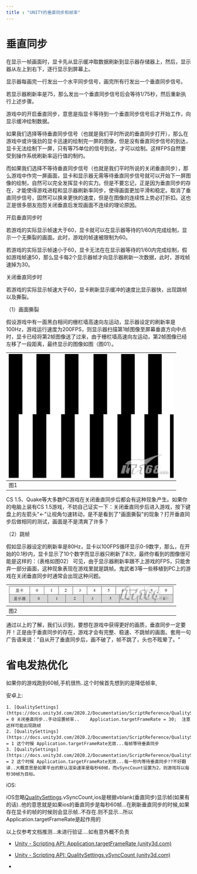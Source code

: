 ```yaml
---
title : "UNITY的垂直同步和帧率"
---
```


# 垂直同步

在显示一帧画面时，显卡先从显示缓冲取数据刷新到显示器存储器上，然后，显示器从左上到右下，逐行显示到屏幕上。

显示器每画完一行发出一个水平同步信号，画完所有行发出一个垂直同步信号。

若显示器刷新率是75，那么发出一个垂直同步信号后会等待1/75秒，然后重新执行上述步骤。

游戏中的开启垂直同步，意思是指显卡等待到一个垂直同步信号后才开始工作，向显示缓冲绘制数据。

如果我们选择等待垂直同步信号（也就是我们平时所说的垂直同步打开），那么在游戏中或许强劲的显卡迅速的绘制完一屏的图像，但是没有垂直同步信号的到达，显卡无法绘制下一屏，只有等75单位的信号到达，才可以绘制。这样FPS自然要受到操作系统刷新率运行值的制约。

而如果我们选择不等待垂直同步信号（也就是我们平时所说的关闭垂直同步），那么游戏中作完一屏画面，显卡和显示器无需等待垂直同步信号就可以开始下一屏图像的绘制，自然可以完全发挥显卡的实力。但是不要忘记，正是因为垂直同步的存在，才能使得游戏进程和显示器刷新率同步，使得画面更加平滑和稳定。取消了垂直同步信号，固然可以换来更快的速度，但是在图像的连续性上势必打折扣。这也正是很多朋友抱怨关闭垂直后发现画面不连续的理论原因。

开启垂直同步时

若游戏的实际显示帧速大于60，显卡就可以在显示器等待的1/60内完成绘制，显示一个无撕裂的画面。此时，游戏的帧速被限制为60。

若游戏的实际显示帧速小于60，显卡无法在在显示器等待的1/60内完成绘制，假如游戏帧速50，那么显卡每2个显示器帧才向显示器刷新一次数据，此时，游戏帧速掉为30。

关闭垂直同步时

若游戏的实际显示帧速大于60，显卡刷新显示缓冲的速度比显示器快，出现跳帧以及撕裂。

（1）画面撕裂

假设游戏中有一面黑白相间的栅栏墙高速向左运动，显示器设定的刷新率是100Hz，游戏运行速度为200FPS，则显示器扫描第1帧图像至屏幕垂直方向中点时，显卡已经将第2帧图像送了过来，由于栅栏墙高速向左运动，第2帧图像已经左移了一段距离，最终显示的图像如图（图01）。

|![获得完美游戏效果解析显卡垂直同步设置(2)](../../public/images/2020-09-05-unity-vSyncCount/1520729748.JPG)|
|-|
|图1|

CS 1.5、Quake等大多数PC游戏在关闭垂直同步后都会有这种现象产生。如果你的电脑上装有CS 1.5游戏，不妨自己证实一下：关闭垂直同步后进入游戏，按下键盘上的左箭头"←"让视角匀速转动，是不是看到了"画面撕裂"的现象？打开垂直同步后做相同的测试，画面是不是清爽了许多？

（2）跳帧

假如显示器设定的刷新率是80Hz，显卡以100FPS循环显示0-9数字，那么，在开始的0.1秒内，显卡显示了10个数字而显示器只刷新了8次，最终你看到的图像很可能是这样的：（表格如图02）
可见，由于显示器刷新率跟不上游戏的FPS，只能舍弃一部分画面，这种现象表现在游戏里就是跳帧。鬼武者3等一些移植到PC上的游戏在关闭垂直同步时通常会出现这种问题。

|![获得完美游戏效果解析显卡垂直同步设置(2)](../../public/images/2020-09-05-unity-vSyncCount/1536901270.JPG)|
|-|
|图2|

通过以上的了解，我们认识到，要想在游戏中获得更好的画质，垂直同步一定要开！正是由于垂直同步的存在，游戏才会有完整、稳速、不跳帧的画面。套用一句广告语来说："自从开了垂直同步后，画不破了，帧不跳了，头也不眩晕了。"

# 省电发热优化

如果你的游戏跑到60帧,手机很热..这个时候首先想到的是降低帧率,

安卓上:

```
1. [QualitySettings](https://docs.unity3d.com/2020.2/Documentation/ScriptReference/QualitySettings.html).vSyncCount = 0 关闭垂直同步..手动设置帧率..    Application.targetFrameRate = 30;  注意这样可能出现跳帧
2. [QualitySettings](https://docs.unity3d.com/2020.2/Documentation/ScriptReference/QualitySettings.html).vSyncCount = 1 这个时候 Application.targetFrameRate无效...每帧等待垂直同步
3. [QualitySettings](https://docs.unity3d.com/2020.2/Documentation/ScriptReference/QualitySettings.html).vSyncCount = 2 这个时候 Application.targetFrameRate无效...每一秒内等待垂直同步??不好翻译..大概意思是如果平台的默认渲染速率是每秒60帧，而vSyncCount设置为2，则游戏将以每秒30帧为目标。
```

iOS:

iOS忽略[QualitySettings](https://docs.unity3d.com/2020.2/Documentation/ScriptReference/QualitySettings.html).vSyncCount,ios是根据vblank(垂直同步)显示帧(如果有的话)..他的意思就是如果ios的垂直同步是每秒60帧...在刷新垂直同步的时候,如果存在显卡的帧的时候则会显示帧..不存在.则不显示...所以 Application.targetFrameRate是起作用的

以上仅参考文档推测...未进行验证....如有意外概不负责

- [Unity - Scripting API: Application.targetFrameRate (unity3d.com)](https://docs.unity3d.com/2020.2/Documentation/ScriptReference/Application-targetFrameRate.html)

- [Unity - Scripting API: QualitySettings.vSyncCount (unity3d.com)](https://docs.unity3d.com/2020.2/Documentation/ScriptReference/QualitySettings-vSyncCount.html)

- 